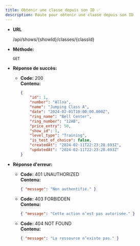 ```yaml
---
title: Obtenir une classe depuis son ID ✅
description: Route pour obtenir une classe depuis son ID
---
```


- **URL**

  /api/shows/{showId}/classes/{classId}

- **Méthode:**

  `GET`

- **Réponse de succès:**
  - **Code:** 200 <br />
    **Contenu:**
    ```json
    {
        "id": 1,
        "number": "Alloa",
        "name": "Jumping Class A",
        "date": "2024-02-01T10:00:00.000Z",
        "ring_name": "Bell Center",
        "ring_number": "12AB",
        "price_entry": 50,
        "show_id": 1,
        "level_type": "Training",
        "is_test_of_choice": false,
        "createdAt": "2024-02-11T22:23:28.693Z",
        "updatedAt": "2024-02-11T22:23:28.693Z"
    }
    ```

   
* **Réponse d'erreur:**

  * **Code:** 401 UNAUTHORIZED <br />
    **Contenu:** 
    ```json
    { "message": "Non authentifié." }
    ```

  * **Code:** 403 FORBIDDEN <br />
    **Contenu:** 
    ```json
    { "message": "Cette action n’est pas autorisée." }
    ```

  * **Code:** 404 NOT FOUND <br />
    **Contenu:** 
    ```json
    { "message": "La ressource n’existe pas." }
    ```
 
